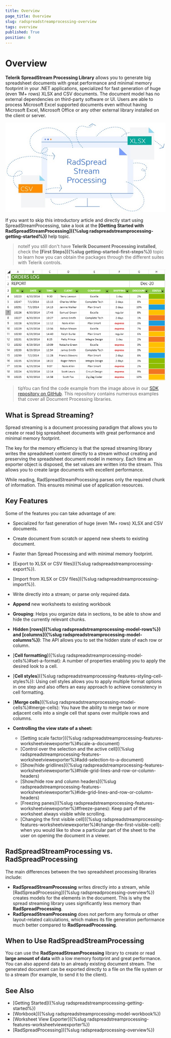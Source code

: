 ```yaml
---
title: Overview
page_title: Overview
slug: radspreadstreamprocessing-overview
tags: overview
published: True
position: 0
---
```


# Overview

**Telerik SpreadStream Processing Library** allows you to generate big spreadsheet documents with great performance and minimal memory footprint in your .NET applications, specialized for fast generation of huge (even 1M+ rows) XLSX and CSV documents. The document model has no external dependencies on third-party software or UI. Users are able to process Microsoft Excel supported documents even without having Microsoft Excel, Microsoft Office or any other external library installed on the client or server. 

![SpreadStreamProcessing](images/spread-stream-processing-overview.jpg)  

If you want to skip this introductory article and directly start using SpreadStreamProcessing, take a look at the **[Getting Started with RadSpreadStreamProcessing]({%slug radspreadstreamprocessing-getting-started%})** help topic.

>noteIf you still don't have **Telerik Document Processing installed**, check the **[First Steps]({%slug getting-started-first-steps%})** topic to learn how you can obtain the packages through the different suites with Telerik controls.

![](images/SpreadStreamProcessing-Overview_01.png)

>tipYou can find the code example from the image above in our [SDK repository on GitHub](https://github.com/telerik/document-processing-sdk/tree/master/SpreadStreamProcessing/GenerateDocument). This repository contains numerous examples that cover all Document Processing libraries.


## What is Spread Streaming?

Spread streaming is a document processing paradigm that allows you to create or read big spreadsheet documents with great performance and minimal memory footprint. 

The key for the memory efficiency is that the spread streaming library writes the spreadsheet content directly to a stream without creating and preserving the spreadsheet document model in memory. Each time an exporter object is disposed, the set values are written into the stream. This allows you to create large documents with excellent performance.

While reading, RadSpreadStreamProcessing parses only the required chunk of information. This ensures minimal use of application resources. 

## Key Features 

Some of the features you can take advantage of are:

* Specialized for fast generation of huge (even 1M+ rows) XLSX and CSV documents.

* Create document from scratch or append new sheets to existing document.

* Faster than Spread Processing and with minimal memory footprint.

* [Export to XLSX or CSV files]({%slug radspreadstreamprocessing-export%}).

* [Import from XLSX or CSV files]({%slug radspreadstreamprocessing-import%}). 

* Write directly into a stream; or parse only required data.

* **Append** new worksheets to existing workbook

* **Grouping**: Helps you organize data in sections, to be able to show and hide the currently relevant chunks.

* **Hidden [rows]({%slug radspreadstreamprocessing-model-rows%}) and [columns]({%slug radspreadstreamprocessing-model-columns%})**: The API allows you to set the hidden state of each row or column.

* [**Cell formatting**]({%slug radspreadstreamprocessing-model-cells%}#set-a-format): A number of properties enabling you to apply the desired look to a cell.

* [**Cell styles**]({%slug radspreadstreamprocessing-features-styling-cell-styles%}): Using cell styles allows you to apply multiple format options in one step and also offers an easy approach to achieve consistency in cell formatting.

* [**Merge cells**]({%slug radspreadstreamprocessing-model-cells%}#merge-cells): You have the ability to merge two or more adjacent cells into a single cell that spans over multiple rows and columns.

* **Controlling the view state of a sheet:**
	* [Setting scale factor]({%slug radspreadstreamprocessing-features-worksheetviewexporter%}#scale-a-document)
	* [Control over the selection and the active cell]({%slug radspreadstreamprocessing-features-worksheetviewexporter%}#add-selection-to-a-document)
	* [Show/hide gridlines]({%slug radspreadstreamprocessing-features-worksheetviewexporter%}#hide-grid-lines-and-row-or-column-headers)
	* [Show/hide row and column headers]({%slug radspreadstreamprocessing-features-worksheetviewexporter%}#ide-grid-lines-and-row-or-column-headers)
	* [Freezing panes]({%slug radspreadstreamprocessing-features-worksheetviewexporter%}#freeze-panes): Keep part of the worksheet always visible while scrolling.
	* [Changing the first visible cell]({%slug radspreadstreamprocessing-features-worksheetviewexporter%}#change-the-first-visible-cell): when you would like to show a particular part of the sheet to the user on opening the document in a viewer.
	

## RadSpreadStreamProcessing vs. RadSpreadProcessing

The main differences between the two spreadsheet processing libraries include:

* __RadSpreadStreamProcessing__ writes directly into a stream, while [RadSpreadProcessing]({%slug radspreadprocessing-overview%}) creates models for the elements in the document. This is why the spread streaming library uses significantly less memory than __RadSpreadProcessing__.
* __RadSpreadStreamProcessing__ does not perform any formula or other layout-related calculations, which makes its file generation performance much better compared to __RadSpreadProcessing__.

## When to Use RadSpreadStreamProcessing

You can use the __RadSpreadStreamProcessing__ library to create or read __large amount of data__ with a low memory footprint and great performance. You can also append data to an already existing document stream. The generated document can be exported directly to a file on the file system or to a stream (for example, to send it to the client).

## See Also

* [Getting Started]({%slug radspreadstreamprocessing-getting-started%})
* [Workbook]({%slug radspreadstreamprocessing-model-workbook%})
* [Worksheet View Exporter]({%slug radspreadstreamprocessing-features-worksheetviewexporter%})
* [RadSpreadProcessing]({%slug radspreadprocessing-overview%})

